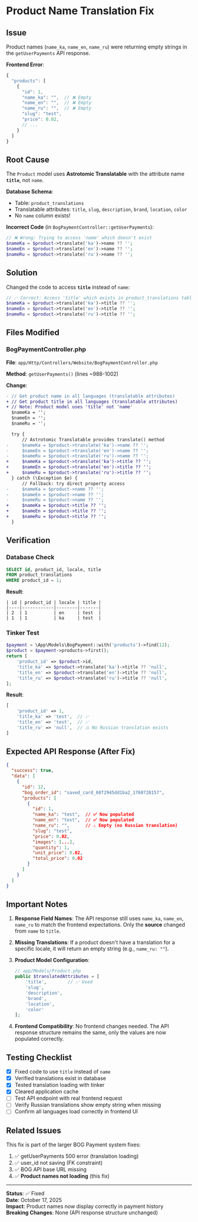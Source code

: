 # Product Name Translation Fix

## Issue
Product names (`name_ka`, `name_en`, `name_ru`) were returning empty strings in the `getUserPayments` API response.

**Frontend Error**:
```javascript
{
  "products": [
    {
      "id": 1,
      "name_ka": "",  // ❌ Empty
      "name_en": "",  // ❌ Empty
      "name_ru": "",  // ❌ Empty
      "slug": "test",
      "price": 0.02,
      // ...
    }
  ]
}
```

## Root Cause
The `Product` model uses **Astrotomic Translatable** with the attribute name **`title`**, not `name`.

**Database Schema**:
- Table: `product_translations`
- Translatable attributes: `title`, `slug`, `description`, `brand`, `location`, `color`
- No `name` column exists!

**Incorrect Code** (in `BogPaymentController::getUserPayments`):
```php
// ❌ Wrong: Trying to access 'name' which doesn't exist
$nameKa = $product->translate('ka')->name ?? '';
$nameEn = $product->translate('en')->name ?? '';
$nameRu = $product->translate('ru')->name ?? '';
```

## Solution
Changed the code to access **`title`** instead of `name`:

```php
// ✅ Correct: Access 'title' which exists in product_translations table
$nameKa = $product->translate('ka')->title ?? '';
$nameEn = $product->translate('en')->title ?? '';
$nameRu = $product->translate('ru')->title ?? '';
```

## Files Modified

### BogPaymentController.php
**File**: `app/Http/Controllers/Website/BogPaymentController.php`

**Method**: `getUserPayments()` (lines ~988-1002)

**Change**:
```diff
- // Get product name in all languages (translatable attributes)
+ // Get product title in all languages (translatable attributes)
+ // Note: Product model uses 'title' not 'name'
  $nameKa = '';
  $nameEn = '';
  $nameRu = '';

  try {
      // Astrotomic Translatable provides translate() method
-     $nameKa = $product->translate('ka')->name ?? '';
-     $nameEn = $product->translate('en')->name ?? '';
-     $nameRu = $product->translate('ru')->name ?? '';
+     $nameKa = $product->translate('ka')->title ?? '';
+     $nameEn = $product->translate('en')->title ?? '';
+     $nameRu = $product->translate('ru')->title ?? '';
  } catch (\Exception $e) {
      // Fallback: try direct property access
-     $nameKa = $product->name ?? '';
-     $nameEn = $product->name ?? '';
-     $nameRu = $product->name ?? '';
+     $nameKa = $product->title ?? '';
+     $nameEn = $product->title ?? '';
+     $nameRu = $product->title ?? '';
  }
```

## Verification

### Database Check
```sql
SELECT id, product_id, locale, title 
FROM product_translations 
WHERE product_id = 1;
```

**Result**:
```
| id | product_id | locale | title |
|----|------------|--------|-------|
| 2  | 1          | en     | test  |
| 1  | 1          | ka     | test  |
```

### Tinker Test
```php
$payment = \App\Models\BogPayment::with('products')->find(12);
$product = $payment->products->first();
return [
    'product_id' => $product->id,
    'title_ka' => $product->translate('ka')->title ?? 'null',
    'title_en' => $product->translate('en')->title ?? 'null',
    'title_ru' => $product->translate('ru')->title ?? 'null',
];
```

**Result**:
```php
[
    'product_id' => 1,
    'title_ka' => 'test',  // ✅
    'title_en' => 'test',  // ✅
    'title_ru' => 'null',  // ⚠️ No Russian translation exists
]
```

## Expected API Response (After Fix)

```json
{
  "success": true,
  "data": [
    {
      "id": 12,
      "bog_order_id": "saved_card_68f2945dd1ba2_1760728157",
      "products": [
        {
          "id": 1,
          "name_ka": "test",  // ✅ Now populated
          "name_en": "test",  // ✅ Now populated
          "name_ru": "",      // ⚠️ Empty (no Russian translation)
          "slug": "test",
          "price": 0.02,
          "images": [...],
          "quantity": 1,
          "unit_price": 0.02,
          "total_price": 0.02
        }
      ]
    }
  ]
}
```

## Important Notes

1. **Response Field Names**: The API response still uses `name_ka`, `name_en`, `name_ru` to match the frontend expectations. Only the **source** changed from `name` to `title`.

2. **Missing Translations**: If a product doesn't have a translation for a specific locale, it will return an empty string (e.g., `name_ru: ""`).

3. **Product Model Configuration**:
   ```php
   // app/Models/Product.php
   public $translatedAttributes = [
       'title',        // ✅ Used
       'slug', 
       'description', 
       'brand', 
       'location', 
       'color'
   ];
   ```

4. **Frontend Compatibility**: No frontend changes needed. The API response structure remains the same, only the values are now populated correctly.

## Testing Checklist

- [x] Fixed code to use `title` instead of `name`
- [x] Verified translations exist in database
- [x] Tested translation loading with tinker
- [x] Cleared application cache
- [ ] Test API endpoint with real frontend request
- [ ] Verify Russian translations show empty string when missing
- [ ] Confirm all languages load correctly in frontend UI

## Related Issues

This fix is part of the larger BOG Payment system fixes:
1. ✅ getUserPayments 500 error (translation loading)
2. ✅ user_id not saving (FK constraint)
3. ✅ BOG API base URL missing
4. ✅ **Product names not loading** (this fix)

---

**Status**: ✅ Fixed  
**Date**: October 17, 2025  
**Impact**: Product names now display correctly in payment history  
**Breaking Changes**: None (API response structure unchanged)
